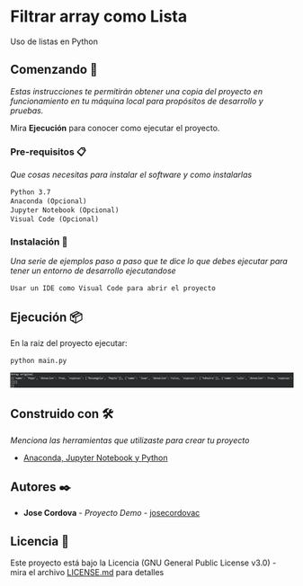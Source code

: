 # Filtrar array como Lista

Uso de listas en Python

## Comenzando 🚀

_Estas instrucciones te permitirán obtener una copia del proyecto en funcionamiento en tu máquina local para propósitos de desarrollo y pruebas._

Mira **Ejecución** para conocer como ejecutar el proyecto.


### Pre-requisitos 📋

_Que cosas necesitas para instalar el software y como instalarlas_

```
Python 3.7
Anaconda (Opcional)
Jupyter Notebook (Opcional)
Visual Code (Opcional)
```

### Instalación 🔧

_Una serie de ejemplos paso a paso que te dice lo que debes ejecutar para tener un entorno de desarrollo ejecutandose_

```
Usar un IDE como Visual Code para abrir el proyecto
```

## Ejecución 📦

En la raiz del proyecto ejecutar:
```
python main.py
```

![alt text](https://github.com/josecordovac/Filtros/blob/main/ejecucion.png?raw=true)

## Construido con 🛠️

_Menciona las herramientas que utilizaste para crear tu proyecto_

* [Anaconda, Jupyter Notebook y Python](https://www.anaconda.com/products/individual)


## Autores ✒️

* **Jose Cordova** - *Proyecto Demo* - [josecordovac](https://github.com/josecordovac/)


## Licencia 📄

Este proyecto está bajo la Licencia (GNU General Public License v3.0) - mira el archivo [LICENSE.md](LICENSE) para detalles
